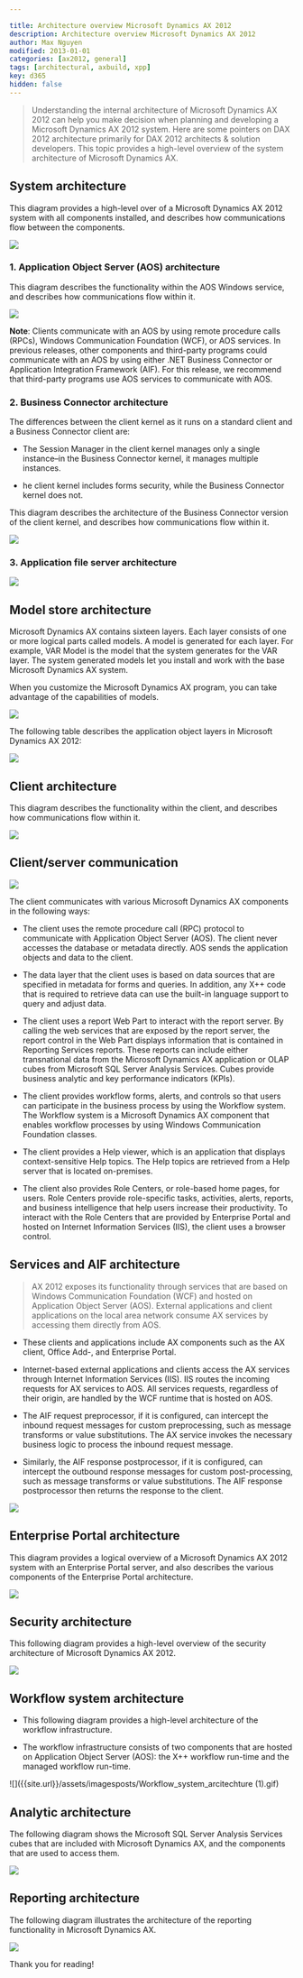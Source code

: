 ```yaml
---

title: Architecture overview Microsoft Dynamics AX 2012
description: Architecture overview Microsoft Dynamics AX 2012
author: Max Nguyen
modified: 2013-01-01
categories: [ax2012, general]
tags: [architectural, axbuild, xpp]
key: d365
hidden: false
---
```


> Understanding the internal architecture of Microsoft Dynamics AX 2012 can help you make decision when planning and developing a Microsoft Dynamics AX 2012 system. Here are some pointers on DAX 2012 architecture primarily for DAX 2012 architects & solution developers. This topic provides a high-level overview of the system architecture of Microsoft Dynamics AX.

## System architecture

This diagram provides a high-level over of a Microsoft Dynamics AX 2012 system with all components installed, and describes how communications flow between the components. 

![]({{site.url}}/assets/imagesposts/AXSystemArchitechture.gif)
<!--more-->
### 1. Application Object Server (AOS) architecture

This diagram describes the functionality within the AOS Windows service, and describes how communications flow within it.

![]({{site.url}}/assets/imagesposts/AOSWindowsService.gif)

**Note**: Clients communicate with an AOS by using remote procedure calls (RPCs), Windows Communication Foundation (WCF), or AOS services. In previous releases, other components and third-party programs could communicate with an AOS by using either .NET Business Connector or Application Integration Framework (AIF). For this release, we recommend that third-party programs use AOS services to communicate with AOS.

	
### 2. Business Connector architecture

The differences between the client kernel as it runs on a standard client and a Business Connector client are:

* The Session Manager in the client kernel manages only a single instance–in the Business Connector kernel, it manages multiple instances.

* he client kernel includes forms security, while the Business Connector kernel does not.

This diagram describes the architecture of the Business Connector version of the client kernel, and describes how communications flow within it.

![]({{site.url}}/assets/imagesposts/Business_Connector_Client.gif)


### 3. Application file server architecture

![]({{site.url}}/assets/imagesposts/App_file_server_architechture.gif)


## Model store architecture

Microsoft Dynamics AX contains sixteen layers. Each layer consists of one or more logical parts called models. A model is generated for each layer. For example, VAR Model is the model that the system generates for the VAR layer. The system generated models let you install and work with the base Microsoft Dynamics AX system.

When you customize the Microsoft Dynamics AX program, you can take advantage of the capabilities of models.

![]({{site.url}}/assets/imagesposts/Model_store_architecture.gif)

The following table describes the application object layers in Microsoft Dynamics AX 2012:

![]({{site.url}}/assets/imagesposts/Layer.png)

## Client architecture

This diagram describes the functionality within the client, and describes how communications flow within it.

![]({{site.url}}/assets/imagesposts/Client_architecture.gif)

## Client/server communication

![]({{site.url}}/assets/imagesposts/ClientServer_communication.gif)

The client communicates with various Microsoft Dynamics AX components in the following ways:

* The client uses the remote procedure call (RPC) protocol to communicate with Application Object Server (AOS). The client never accesses the database or metadata directly. AOS sends the application objects and data to the client. 

* The data layer that the client uses is based on data sources that are specified in metadata for forms and queries. In addition, any X++ code that is required to retrieve data can use the built-in language support to query and adjust data.

* The client uses a report Web Part to interact with the report server. By calling the web services that are exposed by the report server, the report control in the Web Part displays information that is contained in Reporting Services reports. These reports can include either transnational data from the Microsoft Dynamics AX application or OLAP cubes from Microsoft SQL Server Analysis Services. Cubes provide business analytic and key performance indicators (KPIs).

* The client provides workflow forms, alerts, and controls so that users can participate in the business process by using the Workflow system. The Workflow system is a Microsoft Dynamics AX component that enables workflow processes by using Windows Communication Foundation classes.

* The client provides a Help viewer, which is an application that displays context-sensitive Help topics. The Help topics are retrieved from a Help server that is located on-premises.

* The client also provides Role Centers, or role-based home pages, for users. Role Centers provide role-specific tasks, activities, alerts, reports, and business intelligence that help users increase their productivity. To interact with the Role Centers that are provided by Enterprise Portal and hosted on Internet Information Services (IIS), the client uses a browser control. 

## Services and AIF architecture

> AX 2012 exposes its functionality through services that are based on Windows Communication Foundation (WCF) and hosted on Application Object Server (AOS). External applications and client applications on the local area network consume AX services by accessing them directly from AOS.

* These clients and applications include AX components such as the AX client, Office Add-, and Enterprise Portal.

* Internet-based external applications and clients access the AX services through Internet Information Services (IIS). IIS routes the incoming requests for AX services to AOS. All services requests, regardless of their origin, are handled by the WCF runtime that is hosted on AOS.

* The AIF request preprocessor, if it is configured, can intercept the inbound request messages for custom preprocessing, such as message transforms or value substitutions. The AX service invokes the necessary business logic to process the inbound request message.

* Similarly, the AIF response postprocessor, if it is configured, can intercept the outbound response messages for custom post-processing, such as message transforms or value substitutions. The AIF response postprocessor then returns the response to the client.

![]({{site.url}}/assets/imagesposts/WCF_architecture.png)

## Enterprise Portal architecture

This diagram provides a logical overview of a Microsoft Dynamics AX 2012 system with an Enterprise Portal server, and also describes the various components of the Enterprise Portal architecture.

![]({{site.url}}/assets/imagesposts/EP_Architecture.gif)

## Security architecture

This following diagram provides a high-level overview of the security architecture of Microsoft Dynamics AX 2012.

![]({{site.url}}/assets/imagesposts/Security_architecture.gif)

## Workflow system architecture

* This following diagram provides a high-level architecture of the workflow infrastructure.

* The workflow infrastructure consists of two components that are hosted on Application Object Server (AOS): the X++ workflow run-time and the managed workflow run-time.

![]({{site.url}}/assets/imagesposts/Workflow_system_arcitechture (1).gif)

## Analytic architecture

The following diagram shows the Microsoft SQL Server Analysis Services cubes that are included with Microsoft Dynamics AX, and the components that are used to access them.

![]({{site.url}}/assets/imagesposts/Analytic_architecture.gif)

## Reporting architecture

The following diagram illustrates the architecture of the reporting functionality in Microsoft Dynamics AX.

![]({{site.url}}/assets/imagesposts/reporting_architecture.png)

Thank you for reading!